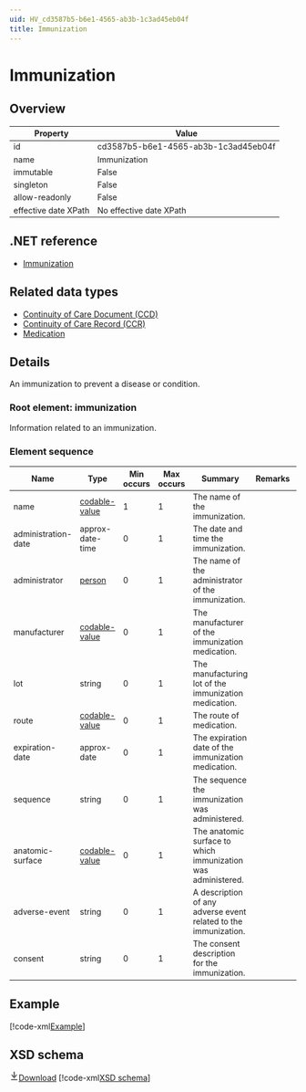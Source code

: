 ```yaml
---
uid: HV_cd3587b5-b6e1-4565-ab3b-1c3ad45eb04f
title: Immunization
---
```


# Immunization

## Overview

Property|Value
---|---
id|cd3587b5-b6e1-4565-ab3b-1c3ad45eb04f
name|Immunization
immutable|False
singleton|False
allow-readonly|False
effective date XPath|No effective date XPath

## .NET reference
- [Immunization](https://go.microsoft.com/fwlink/?LinkID=136479)

## Related data types

- [Continuity of Care Document (CCD)](xref:HV_9c48a2b8-952c-4f5a-935d-f3292326bf54)
- [Continuity of Care Record (CCR)](xref:HV_1e1ccbfc-a55d-4d91-8940-fa2fbf73c195)
- [Medication](xref:HV_30cafccc-047d-4288-94ef-643571f7919d)

## Details
An immunization to prevent a disease or condition.

<a name='immunization'></a>

### Root element: immunization

Information related to an immunization.

### Element sequence

Name|Type|Min occurs|Max occurs|Summary|Remarks|Preferred Vocabulary
---|---|---|---|---|---|---
name|[codable-value](xref:HV_3e730686-781f-4616-aa0d-817bba8eb141#codable-value)|1|1|The name of the immunization.||[vaccines-cvx](xref:HV_edd20c44-281b-40ce-9639-5c74b129cd32)
administration-date|approx-date-time|0|1|The date and time the immunization.||
administrator|[person](xref:HV_3e730686-781f-4616-aa0d-817bba8eb141#person)|0|1|The name of the administrator of the immunization.||
manufacturer|[codable-value](xref:HV_3e730686-781f-4616-aa0d-817bba8eb141#codable-value)|0|1|The manufacturer of the immunization medication.||[vaccine-manufacturers-mvx](xref:HV_41719b55-1640-4655-9aab-7f771fcadb5b)
lot|string|0|1|The manufacturing lot of the immunization medication.||
route|[codable-value](xref:HV_3e730686-781f-4616-aa0d-817bba8eb141#codable-value)|0|1|The route of medication.||[medication-routes](xref:HV_e043c73c-289b-474a-aea2-17f691dd374e)
expiration-date|approx-date|0|1|The expiration date of the immunization medication.||
sequence|string|0|1|The sequence the immunization was administered.||
anatomic-surface|[codable-value](xref:HV_3e730686-781f-4616-aa0d-817bba8eb141#codable-value)|0|1|The anatomic surface to which immunization was administered.||
adverse-event|string|0|1|A description of any adverse event related to the immunization.||
consent|string|0|1|The consent description for the immunization.||

## Example
[!code-xml[Example](sample-xml/cd3587b5-b6e1-4565-ab3b-1c3ad45eb04f.xml)]

## XSD schema
[![Download](/healthvault/images/download.png)Download](xsd/immunization.xsd)
[!code-xml[XSD schema](xsd/immunization.xsd)]
